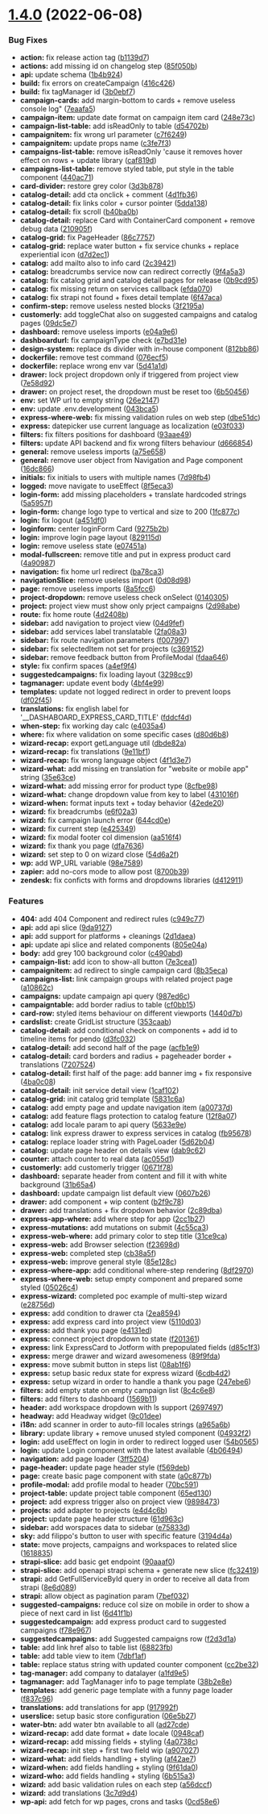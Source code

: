 # [1.4.0](https://github.com/AppQuality/unguess-react/compare/v1.5.0...v1.4.0) (2022-06-08)


### Bug Fixes

* **action:** fix release action tag ([b1139d7](https://github.com/AppQuality/unguess-react/commit/b1139d7f08528544c62fc17513bbab81ccaf2b86))
* **actions:** add missing id on changelog step ([85f050b](https://github.com/AppQuality/unguess-react/commit/85f050b4745162ab484752d2eaf8a1cb609a3dd8))
* **api:** update schema ([1b4b924](https://github.com/AppQuality/unguess-react/commit/1b4b9246c35f709c9aefe79178a1730ca078a0e5))
* **build:** fix errors on createCampaign ([416c426](https://github.com/AppQuality/unguess-react/commit/416c426cbbc5d80baf6bef9699e70cbbf46a3bf1))
* **build:** fix tagManager id ([3b0ebf7](https://github.com/AppQuality/unguess-react/commit/3b0ebf741df52654c5552d6050feccc4cd790c50))
* **campaign-cards:** add margin-bottom to cards + remove useless console log" ([7eaafa5](https://github.com/AppQuality/unguess-react/commit/7eaafa58101b56fbbfd2b7ae4351d1267f7aa2df))
* **campaign-item:** update date format on campaign item card ([248e73c](https://github.com/AppQuality/unguess-react/commit/248e73c2d6ddbe951f9ad777babfe145455c9777))
* **campaign-list-table:** add isReadOnly to table ([d54702b](https://github.com/AppQuality/unguess-react/commit/d54702b96712cb850e58a737772be586ac6c338e))
* **campaignitem:** fix wrong url parameter ([c7f6249](https://github.com/AppQuality/unguess-react/commit/c7f62495fa6fb59c4724c9890ec515d16beaa377))
* **campaignitem:** update props name ([c3fe7f3](https://github.com/AppQuality/unguess-react/commit/c3fe7f32545249e06f8b4ebdaeaf39baf1e380e0))
* **campaigns-list-table:** remove isReadOnly 'cause it removes hover effect on rows + update library ([caf819d](https://github.com/AppQuality/unguess-react/commit/caf819d17e13dbc35014b30c623f4e7a043cb479))
* **campaigns-list-table:** remove styled table, put style in the table component ([440ac71](https://github.com/AppQuality/unguess-react/commit/440ac718afde27e14af3dc6f78b27d557e6550a5))
* **card-divider:** restore grey color ([3d3b878](https://github.com/AppQuality/unguess-react/commit/3d3b878c3c478a8b5594e4e8af38b6446b211b52))
* **catalog-detail:** add cta onclick + comment ([4d1fb36](https://github.com/AppQuality/unguess-react/commit/4d1fb368b38222c50640697588d6225f51900d1f))
* **catalog-detail:** fix links color + cursor pointer ([5dda138](https://github.com/AppQuality/unguess-react/commit/5dda13830bbdbbdbaecdc3563116a12f80ee460a))
* **catalog-detail:** fix scroll ([b40ba0b](https://github.com/AppQuality/unguess-react/commit/b40ba0bd8b92377f04f437453b720d5f07348a52))
* **catalog-detail:** replace Card with ContainerCard component + remove debug data ([210905f](https://github.com/AppQuality/unguess-react/commit/210905f57f9dc56042b12c90c9b73fa1ffc306ec))
* **catalog-grid:** fix PageHeader ([86c7757](https://github.com/AppQuality/unguess-react/commit/86c77570effd7586a0cae9588c6b432f85f6b33e))
* **catalog-grid:** replace water button + fix service chunks + replace experiential icon ([d7d2ec1](https://github.com/AppQuality/unguess-react/commit/d7d2ec1a67131dd5d98512c6f912ab675a8e04da))
* **catalog:** add mailto also to info card ([2c39421](https://github.com/AppQuality/unguess-react/commit/2c39421982587a973dc771b09b43bb73d4d9c97c))
* **catalog:** breadcrumbs service now can redirect correctly ([9f4a5a3](https://github.com/AppQuality/unguess-react/commit/9f4a5a3f3432dfd850d0359b24da8be066b08412))
* **catalog:** fix catalog grid and catalog detail pages for release ([0b9cd95](https://github.com/AppQuality/unguess-react/commit/0b9cd958f72c7c06ccd1b613383210336ab472f7))
* **catalog:** fix missing return on services callback ([efda070](https://github.com/AppQuality/unguess-react/commit/efda0708d2bebc167cb09dd82fa8438c69ed5255))
* **catalog:** fix strapi not found + fixes detail template ([6f47aca](https://github.com/AppQuality/unguess-react/commit/6f47aca4c03ad4da5930189b1a83e077c34be421))
* **confirm-step:** remove useless nested blocks ([3f2195a](https://github.com/AppQuality/unguess-react/commit/3f2195a2017b064ad37da3589b4a3ac82befcbe9))
* **customerly:** add toggleChat also on suggested campaigns and catalog pages ([09dc5e7](https://github.com/AppQuality/unguess-react/commit/09dc5e7dde5965d6e52e52dd4ebc5659e0efd1fd))
* **dashboard:** remove useless imports ([e04a9e6](https://github.com/AppQuality/unguess-react/commit/e04a9e68875624ea0a8fe19c4ba1aa3cc71269cf))
* **dashboardurl:** fix campaignType check ([e7bd31e](https://github.com/AppQuality/unguess-react/commit/e7bd31ef8910f229b749faea2d0803b48396c91d))
* **design-system:** replace ds divider with in-house component ([812bb86](https://github.com/AppQuality/unguess-react/commit/812bb86375eb2fe2b7dfd82d3130ecdb9c5c2a99))
* **dockerfile:** remove test command ([076ecf5](https://github.com/AppQuality/unguess-react/commit/076ecf5897503e1c834f3ffa8bc898b0c01dc8d1))
* **dockerfile:** replace wrong env var ([5d41a1d](https://github.com/AppQuality/unguess-react/commit/5d41a1db6805f2810881b0c9a678971cf5dec1e9))
* **drawer:** lock project dropdown only if triggered from project view ([7e58d92](https://github.com/AppQuality/unguess-react/commit/7e58d9271fac5de696bb4cea328055cbaa3a4c74))
* **drawer:** on project reset, the dropdown must be reset too ([6b50456](https://github.com/AppQuality/unguess-react/commit/6b5045669f36a941366fc0d82ccecb4132f1ea57))
* **env:** set WP url to empty string ([26e2147](https://github.com/AppQuality/unguess-react/commit/26e2147dab675550c174f9ede2a34d68ff93fc4b))
* **env:** update .env.development ([043bca5](https://github.com/AppQuality/unguess-react/commit/043bca55ff7bef801c55438857634e0a0effb216))
* **express-where-web:** fix missing validation rules on web step ([dbe51dc](https://github.com/AppQuality/unguess-react/commit/dbe51dcb0b1ee152c526e7ea634be0ad4171980d))
* **express:** datepicker use current language as localization ([e03f033](https://github.com/AppQuality/unguess-react/commit/e03f0333f63072ee468d73daa6c70877a78b1223))
* **filters:** fix filters positions for dashboard ([93aae49](https://github.com/AppQuality/unguess-react/commit/93aae49d09c7af7d5aa97f4e14c9e758189e2f8b))
* **filters:** update API backend and fix wrong filters behaviour ([d666854](https://github.com/AppQuality/unguess-react/commit/d66685490adaa8ac5971c4010dd1a2f5f4ee7bd7))
* **general:** remove useless imports ([a75e658](https://github.com/AppQuality/unguess-react/commit/a75e65812615f9fb1fe408a3729562540e2b698a))
* **general:** remove user object from Navigation and Page component ([16dc866](https://github.com/AppQuality/unguess-react/commit/16dc8669f928daed4f2648e005a419711e9e93fa))
* **initials:** fix initials to users with multiple names ([7d98fb4](https://github.com/AppQuality/unguess-react/commit/7d98fb4b97fbce5f8f291250c0581934aeb4d8ed))
* **logged:** move navigate to useEffect ([8f5eca3](https://github.com/AppQuality/unguess-react/commit/8f5eca3e1d5d6210091046ec393875982e0e2561))
* **login-form:** add missing placeholders + translate hardcoded strings ([5a5957f](https://github.com/AppQuality/unguess-react/commit/5a5957f91b77e982e444c67d21ed4707059b5e7a))
* **login-form:** change logo type to vertical and size to 200 ([1fc877c](https://github.com/AppQuality/unguess-react/commit/1fc877c1aacff761bb7986f8d0e899b0ee896d5d))
* **login:** fix logout ([a451df0](https://github.com/AppQuality/unguess-react/commit/a451df055f03957e82f91e91ed4784a5e82ea17b))
* **loginform:** center loginForm Card ([9275b2b](https://github.com/AppQuality/unguess-react/commit/9275b2ba1a63144fb4bd238106a2cac54365dc1d))
* **login:** improve login page layout ([829115d](https://github.com/AppQuality/unguess-react/commit/829115d3fec1d0c7a0873fd970dc422c3e759763))
* **login:** remove useless state ([e07451a](https://github.com/AppQuality/unguess-react/commit/e07451a27d7da9c55f6b23b16b1c104a8f69efd5))
* **modal-fullscreen:** remove title and put in express product card ([4a90987](https://github.com/AppQuality/unguess-react/commit/4a909874a576b995e8dc9c02f43298939b8fc6f2))
* **navigation:** fix home url redirect ([ba78ca3](https://github.com/AppQuality/unguess-react/commit/ba78ca333ddf57d70ba2368be03bed9e1a59df0d))
* **navigationSlice:** remove useless import ([0d08d98](https://github.com/AppQuality/unguess-react/commit/0d08d987fda1a25cdd7718c29a3814566f250337))
* **page:** remove useless imports ([8a5fcc6](https://github.com/AppQuality/unguess-react/commit/8a5fcc60311e1970404d670db591330f0dfb7a64))
* **project-dropdown:** remove useless check onSelect ([0140305](https://github.com/AppQuality/unguess-react/commit/0140305444393c855f183b1fef40e08d5f914678))
* **project:** project view must show only prject campaigns ([2d98abe](https://github.com/AppQuality/unguess-react/commit/2d98abe0e27c0a9b84752c72781c73863163cb0f))
* **route:** fix home route ([4d2408b](https://github.com/AppQuality/unguess-react/commit/4d2408bc3f04c038121d35cd0196314ff499d664))
* **sidebar:** add navigation to project view ([04d9fef](https://github.com/AppQuality/unguess-react/commit/04d9fef0e40e5275a3bafc31daa86d9a94b40471))
* **sidebar:** add services label translatable ([2fa08a3](https://github.com/AppQuality/unguess-react/commit/2fa08a3af25c00e24fc0640b48e02d464be13d5f))
* **sidebar:** fix route navigation parameters ([f007997](https://github.com/AppQuality/unguess-react/commit/f007997488776b092723ad1bb710ca32cbd4e71a))
* **sidebar:** fix selectedItem not set for projects ([c369152](https://github.com/AppQuality/unguess-react/commit/c36915253775019ec4850efee6a4a9aa0e751230))
* **sidebar:** remove feedback button from ProfileModal ([fdaa646](https://github.com/AppQuality/unguess-react/commit/fdaa646271ee439c84f9c25a095313338e0cb4c8))
* **style:** fix confirm spaces ([a4ef9f4](https://github.com/AppQuality/unguess-react/commit/a4ef9f49558a93addfa5afbab8922ef99e227ede))
* **suggestedcampaigns:** fix loading layout ([3298cc9](https://github.com/AppQuality/unguess-react/commit/3298cc94372f12acd6d3c8246b7e63d1b17d9be7))
* **tagmanager:** update event body ([4bf4e99](https://github.com/AppQuality/unguess-react/commit/4bf4e99b4e70e5c74089ab3fc1dd7ebab27cec2e))
* **templates:** update not logged redirect in order to prevent loops ([df02f45](https://github.com/AppQuality/unguess-react/commit/df02f45ef19abe5cb697776d9dc2f6be0091c1ac))
* **translations:** fix english label for '__DASHABOARD_EXPRESS_CARD_TITLE' ([fddcf4d](https://github.com/AppQuality/unguess-react/commit/fddcf4db52d4f9d080887f83bee7ebdf3bb65aaf))
* **when-step:** fix working day calc ([e4035a4](https://github.com/AppQuality/unguess-react/commit/e4035a40c5fe80c6266f6ab2601b9934375be798))
* **where:** fix where validation on some specific cases ([d80d6b8](https://github.com/AppQuality/unguess-react/commit/d80d6b848d150ec7eb66000eceb5e8e5d7fd7551))
* **wizard-recap:** export getLanguage util ([dbde82a](https://github.com/AppQuality/unguess-react/commit/dbde82aafebc4771bedaa263ae81e67b475a2ed9))
* **wizard-recap:** fix translations ([9e11bf1](https://github.com/AppQuality/unguess-react/commit/9e11bf151b420c6cef2612bd4a9c5491673044e9))
* **wizard-recap:** fix wrong language object ([4f1d3e7](https://github.com/AppQuality/unguess-react/commit/4f1d3e710cb4aac5064a88ee5e916a81a438d6f1))
* **wizard-what:** add missing en translation for "website or mobile app" string ([35e63ce](https://github.com/AppQuality/unguess-react/commit/35e63ce2100954c11f7adb16be68836d365281e6))
* **wizard-what:** add missing error for product type ([8cfbe98](https://github.com/AppQuality/unguess-react/commit/8cfbe98afb83e5ee7c97c9be1d316b55fe732961))
* **wizard-what:** change dropdown value from key to label ([431016f](https://github.com/AppQuality/unguess-react/commit/431016fcf3a27aaf872c9f17be187d5655ac1491))
* **wizard-when:** format inputs text + today behavior ([42ede20](https://github.com/AppQuality/unguess-react/commit/42ede2012d906f8870d496631e50014fbfb586d7))
* **wizard:** fix breadcrumbs ([e6f02a3](https://github.com/AppQuality/unguess-react/commit/e6f02a3e783dc36f8d8687f108c345aed1e66c36))
* **wizard:** fix campaign launch error ([644cd0e](https://github.com/AppQuality/unguess-react/commit/644cd0e2195597ee2688bda519cabfe64bbb1b23))
* **wizard:** fix current step ([e425349](https://github.com/AppQuality/unguess-react/commit/e42534946065019cf2e72b58659a4e0567eeccc6))
* **wizard:** fix modal footer col dimension ([aa516f4](https://github.com/AppQuality/unguess-react/commit/aa516f4945863340759c8b2e10e958a06d3df3a0))
* **wizard:** fix thank you page ([dfa7636](https://github.com/AppQuality/unguess-react/commit/dfa76364c0c36458cac552ba1d495c1391a76781))
* **wizard:** set step to 0 on wizard close ([54d6a2f](https://github.com/AppQuality/unguess-react/commit/54d6a2f2cba9bb8ebdcb382d79eecdbaa5b7e24e))
* **wp:** add WP_URL variable ([98e7589](https://github.com/AppQuality/unguess-react/commit/98e758966ba9ac92fa18907b3a9259a4eee66d7b))
* **zapier:** add no-cors mode to allow post ([8700b39](https://github.com/AppQuality/unguess-react/commit/8700b396f120c84d392100a78e6634e6afb3e42c))
* **zendesk:** fix conficts with forms and dropdowns libraries ([d412911](https://github.com/AppQuality/unguess-react/commit/d412911125bfceb5930656ad06bca8c5b49f3593))


### Features

* **404:** add 404 Component and redirect rules ([c949c77](https://github.com/AppQuality/unguess-react/commit/c949c7709032b8edd43286d73622342b6c1570e2))
* **api:** add api slice ([9da9127](https://github.com/AppQuality/unguess-react/commit/9da9127eb532ccd0e07153aa5c392218055bf499))
* **api:** add support for platforms + cleanings ([2d1daea](https://github.com/AppQuality/unguess-react/commit/2d1daeaf727c7df489ee9253c9faa34c6e21b389))
* **api:** update api slice and related components ([805e04a](https://github.com/AppQuality/unguess-react/commit/805e04a53287755b0ea83a6253fcdec3b79571f9))
* **body:** add grey 100 background color ([c490abd](https://github.com/AppQuality/unguess-react/commit/c490abdac3c6540fb472a3a44aafe05b5c41028d))
* **campaign-list:** add icon to show-all button ([7e3cea1](https://github.com/AppQuality/unguess-react/commit/7e3cea1ace87d51ccfd919c8f04575f9a75e1e57))
* **campaignitem:** ad redirect to single campaign card ([8b35eca](https://github.com/AppQuality/unguess-react/commit/8b35ecabcda24b83a7addadd362195b06d3deb05))
* **campaigns-list:** link campaign groups with related project page ([a10862c](https://github.com/AppQuality/unguess-react/commit/a10862cb0a624df84fb8dd2dc643a59eb039df18))
* **campaigns:** update campaign api query ([987ed6c](https://github.com/AppQuality/unguess-react/commit/987ed6c269d99f49aba9d598c576bec06afa8baa))
* **campaigntable:** add border radius to table ([cf0bb15](https://github.com/AppQuality/unguess-react/commit/cf0bb151e1c1e43e07868a9514668abaadaf5a48))
* **card-row:** styled items behaviour on different viewports ([1440d7b](https://github.com/AppQuality/unguess-react/commit/1440d7be6ca2dc88253269f99482bce704675415))
* **cardslist:** create GridList structure ([353caab](https://github.com/AppQuality/unguess-react/commit/353caab4220cf68cb77ae88be16c64d1800cfc1c))
* **catalog-detail:** add conditional check on components + add id to timeline items for pendo ([d3fc032](https://github.com/AppQuality/unguess-react/commit/d3fc032b0873ad663c4bf04b3583a79fc06e78fd))
* **catalog-detail:** add second half of the page ([acfb1e9](https://github.com/AppQuality/unguess-react/commit/acfb1e9e4a4f2158bd2a9a7453a5dda1dc8e6de3))
* **catalog-detail:** card borders and radius + pageheader border + translations ([7207524](https://github.com/AppQuality/unguess-react/commit/72075247f8848773ca28077da998e087781956d9))
* **catalog-detail:** first half of the page: add banner img + fix responsive ([4ba0c08](https://github.com/AppQuality/unguess-react/commit/4ba0c089dfa350c358fa81d6319c726359102350))
* **catalog-detail:** init service detail view ([1caf102](https://github.com/AppQuality/unguess-react/commit/1caf102c2a22c141fa1c669a81b4b89346528caa))
* **catalog-grid:** init catalog grid template ([5831c6a](https://github.com/AppQuality/unguess-react/commit/5831c6ade024a4003204af4a0a01676a7775f7dc))
* **catalog:** add empty page and update navigation item ([a00737d](https://github.com/AppQuality/unguess-react/commit/a00737d6a73f838472dbef8da89637251283cec9))
* **catalog:** add feature flags protection to catalog feature ([12f8a07](https://github.com/AppQuality/unguess-react/commit/12f8a07aaae0ee6b516055e8fa00f7bd55863002))
* **catalog:** add locale param to  api query ([5633e9e](https://github.com/AppQuality/unguess-react/commit/5633e9e60b1f4f5fec3172bf29f8f93aa01dfc6d))
* **catalog:** link express drawer to express services in catalog ([fb95678](https://github.com/AppQuality/unguess-react/commit/fb956782efec33baf8aa9316bccecca569d56c1f))
* **catalog:** replace loader string with PageLoader ([5d62b04](https://github.com/AppQuality/unguess-react/commit/5d62b04255418d86e124875c72e458e7133e5ec0))
* **catalog:** update page header on details view ([dab9c62](https://github.com/AppQuality/unguess-react/commit/dab9c6201df48dca74856c49138d2d8411868e93))
* **counter:** attach counter to real data ([ac055d1](https://github.com/AppQuality/unguess-react/commit/ac055d14aa0891f61e4971c24de6117812f52a53))
* **customerly:** add customerly trigger ([0671f78](https://github.com/AppQuality/unguess-react/commit/0671f78b04c1f960f12ddbebb737757417c60162))
* **dashboard:** separate header from content and fill it with white background ([31b65a4](https://github.com/AppQuality/unguess-react/commit/31b65a45e4173fa1a98626ec5d0a3aacdd75c6c3))
* **dashboard:** update campaign list default view ([0607b26](https://github.com/AppQuality/unguess-react/commit/0607b260e50a971fc1ccea3b6d7347280116b45f))
* **drawer:** add component + wip content ([b2f9c78](https://github.com/AppQuality/unguess-react/commit/b2f9c786f0e3f6a3212515dac052d392dc6dc661))
* **drawer:** add translations + fix dropdown behavior ([2c89dba](https://github.com/AppQuality/unguess-react/commit/2c89dba86ef8806acd5371f9c7f2e34f6a94aef2))
* **express-app-where:** add where step for app ([2cc1b27](https://github.com/AppQuality/unguess-react/commit/2cc1b27f8f85b0d91a591973870d03ba1edf5e16))
* **express-mutations:** add mutations on submit ([4c55ca3](https://github.com/AppQuality/unguess-react/commit/4c55ca3ab9e579ab4256f383ae2a14694e6f8fd3))
* **express-web-where:** add primary color to step title ([31ce9ca](https://github.com/AppQuality/unguess-react/commit/31ce9ca3b236476ff17c0260d1099e7f5d91006f))
* **express-web:** add Browser selection ([f23698d](https://github.com/AppQuality/unguess-react/commit/f23698d40f0a3866b31bce7b18880699c9a61643))
* **express-web:** completed step ([cb38a5f](https://github.com/AppQuality/unguess-react/commit/cb38a5f350fd36519227ad3b736e292eba2c9397))
* **express-web:** improve general style ([85e128c](https://github.com/AppQuality/unguess-react/commit/85e128c6d9ddeafa718b6d4536ae5e4e92ac0f79))
* **express-where-app:** add conditional where-step rendering ([8df2970](https://github.com/AppQuality/unguess-react/commit/8df297082304ceb7b8c176d098db83e0e3cb3039))
* **express-where-web:** setup empty component and prepared some styled ([05026c4](https://github.com/AppQuality/unguess-react/commit/05026c43e10b8acac5bd00b190cf508dab7baf51))
* **express-wizard:** completed poc example of multi-step wizard ([e28756d](https://github.com/AppQuality/unguess-react/commit/e28756d50928a5eac006c2ba9e25869bd0eff436))
* **express:** add condition to drawer cta ([2ea8594](https://github.com/AppQuality/unguess-react/commit/2ea859453a8eedd53ca5090b5928f601f496941b))
* **express:** add express card into project view ([5110d03](https://github.com/AppQuality/unguess-react/commit/5110d037268580564c03c1e5b66a651404655454))
* **express:** add thank you page ([e4131ed](https://github.com/AppQuality/unguess-react/commit/e4131ed42d63a176f2186d078cbe6b6cf321cf3d))
* **express:** connect project dropdown to state ([f201361](https://github.com/AppQuality/unguess-react/commit/f201361ca18a2293be99402380ec87377568d347))
* **express:** link ExpressCard to Jotform with prepopulated fields ([d85c1f3](https://github.com/AppQuality/unguess-react/commit/d85c1f38fa388db2d23f69819e3c8b6092a41b92))
* **express:** merge drawer and wizard awesomeness ([89f9fda](https://github.com/AppQuality/unguess-react/commit/89f9fda68d399c4279c27700f9c18628e089cc2d))
* **express:** move submit button in steps list ([08ab1f6](https://github.com/AppQuality/unguess-react/commit/08ab1f6fbc8b1f17ca386b59c018f002ea2cf115))
* **express:** setup basic redux state for express wizard ([6cdb4d2](https://github.com/AppQuality/unguess-react/commit/6cdb4d27a77a18ed9b95de39ab1b7e85a74bf4e5))
* **express:** setup wizard in order to handle a thank you page ([247ebe6](https://github.com/AppQuality/unguess-react/commit/247ebe69c03fa7bee5f7f608ed553c4699ce5a17))
* **filters:** add empty state on empty campaign list ([8c4c6e8](https://github.com/AppQuality/unguess-react/commit/8c4c6e8e31c66dd89f91ac974bfa53c19ed67487))
* **filters:** add filters to dashboard ([1569b11](https://github.com/AppQuality/unguess-react/commit/1569b11f0c12cd7435c258e00d8fec5b4d9b0a8d))
* **header:** add workspace dropdown with ls support ([2697497](https://github.com/AppQuality/unguess-react/commit/2697497d83e37d0c6f7caa4feee4bc273da40876))
* **headway:** add Headway widget ([9c01dee](https://github.com/AppQuality/unguess-react/commit/9c01dee2a5f80d47983ed381c2c670fb900d32dd))
* **i18n:** add scanner in order to auto-fill locales strings ([a965a6b](https://github.com/AppQuality/unguess-react/commit/a965a6b11303e04b43bce791081e53f5d7ec0158))
* **library:** update library + remove unused styled component ([04932f2](https://github.com/AppQuality/unguess-react/commit/04932f2ba34db7f087bd7fc33451b17353c3c0fc))
* **login:** add useEffect on login in order to redirect logged user ([54b0565](https://github.com/AppQuality/unguess-react/commit/54b0565b00b5941b4343477856346de6285f2398))
* **login:** update Login component with the latest available ([4b06494](https://github.com/AppQuality/unguess-react/commit/4b064949a8d725fa1b59f14f26d5ee9421a78f9e))
* **navigation:** add page loader ([3ff5204](https://github.com/AppQuality/unguess-react/commit/3ff5204989082acd62a56f463ea3dd0442e08ff1))
* **page-header:** update page header style ([f569deb](https://github.com/AppQuality/unguess-react/commit/f569debecf799d9d2a66d8a65e233405bd093ef8))
* **page:** create basic page component with state ([a0c877b](https://github.com/AppQuality/unguess-react/commit/a0c877b1554b0cbc1c58b298e060ab07d20ad981))
* **profile-modal:** add profile modal to header ([70bc591](https://github.com/AppQuality/unguess-react/commit/70bc591c83bc9a8a5d667fb32e656d0f4de6b0fe))
* **project-table:** update project table component ([65ed130](https://github.com/AppQuality/unguess-react/commit/65ed130f62893e42b80f1aa4c735deefb4ee0396))
* **project:** add express trigger also on project view ([9898473](https://github.com/AppQuality/unguess-react/commit/9898473935fb3356bc5d0c2ef37523140af3e8f8))
* **projects:** add adapter to projects ([e4d4c6b](https://github.com/AppQuality/unguess-react/commit/e4d4c6b058041367004ecff5c32472a0f5a810d4))
* **project:** update page header structure ([61d963c](https://github.com/AppQuality/unguess-react/commit/61d963c5f3762f5404761cf9f4dfccebb9163d3b))
* **sidebar:** add worspaces data to sidebar ([e75833d](https://github.com/AppQuality/unguess-react/commit/e75833da682ad1de0f5049fb87f05f8310f42a7b))
* **sky:** add filippo's button to user with specific feature ([3194d4a](https://github.com/AppQuality/unguess-react/commit/3194d4a99856d244429c589a54d14944188f30f9))
* **state:** move projects, campaigns and workspaces to related slice ([1618835](https://github.com/AppQuality/unguess-react/commit/16188358e31260da2ee843a173f95b476faafec1))
* **strapi-slice:** add basic get endpoint ([90aaaf0](https://github.com/AppQuality/unguess-react/commit/90aaaf05ed0593f46df4e46d01ed760243b64ea5))
* **strapi-slice:** add openapi strapi schema + generate new slice ([fc32419](https://github.com/AppQuality/unguess-react/commit/fc32419295811383d88a6362b27d790171ccaf49))
* **strapi:** add GetFullServiceById query in order to receive all data from strapi ([8e6d089](https://github.com/AppQuality/unguess-react/commit/8e6d089afd7579ebdf6a2e23d418a9cb7748a4f3))
* **strapi:** allow object as pagination param ([7bef032](https://github.com/AppQuality/unguess-react/commit/7bef0327f264c06831d9ffcbe95bee9cd9b2a2a2))
* **suggested-campaigns:** reduce col size on mobile in order to show a piece of next card in list ([6d41f1b](https://github.com/AppQuality/unguess-react/commit/6d41f1beaecc13ac1d8c4fc7e0fa5a58a4afba7e))
* **suggestedcampaign:** add express product card to suggested campaigns ([f78e967](https://github.com/AppQuality/unguess-react/commit/f78e9674bb89fce955300643b62fe064c8b08bc7))
* **suggestedcampaigns:** add Suggested campaigns row ([f2d3d1a](https://github.com/AppQuality/unguess-react/commit/f2d3d1a6eb51dc86841c1191f9ac58b6e68866a7))
* **table:** add link href also to table list ([68823fb](https://github.com/AppQuality/unguess-react/commit/68823fb9ffc2164990bce40dd6c943472a9c79c9))
* **table:** add table view to item ([7dbf1af](https://github.com/AppQuality/unguess-react/commit/7dbf1afb7fcccc249742c1de3ff8fb4fa2ebbd16))
* **table:** replace status string with updated counter component ([cc2be32](https://github.com/AppQuality/unguess-react/commit/cc2be32363b271c79c1b05f2349328c8edba3566))
* **tag-manager:** add company to datalayer ([a1fd9e5](https://github.com/AppQuality/unguess-react/commit/a1fd9e59b3f9ce1c3e9c3cb2b215699eaa4b5a3f))
* **tagmanager:** add TagManager info to page template ([38b2e8e](https://github.com/AppQuality/unguess-react/commit/38b2e8e7f3c5d8410d33cbb45b6ce705011ae3b1))
* **templates:** add generic page template with a funny page loader ([f837c96](https://github.com/AppQuality/unguess-react/commit/f837c9639c1f9268bef45e57a74741016f95f789))
* **translations:** add translations for app ([917992f](https://github.com/AppQuality/unguess-react/commit/917992f43c46935eed1ac4a695b681ed97aabb84))
* **userslice:** setup basic store configuration ([06e5b27](https://github.com/AppQuality/unguess-react/commit/06e5b27e013f03f32354d8649b0d56b6830c1ea3))
* **water-btn:** add water btn available to all ([ad27cde](https://github.com/AppQuality/unguess-react/commit/ad27cde549c838a4d57af875422a725a0a1573af))
* **wizard-recap:** add date format + date locale ([0948caf](https://github.com/AppQuality/unguess-react/commit/0948caf0b8c17d873ed39bfc89e349d9f3781878))
* **wizard-recap:** add missing fields + styling ([4a0738c](https://github.com/AppQuality/unguess-react/commit/4a0738c580a20fab383813beb60674316cccbf2d))
* **wizard-recap:** init step + first two field wip ([a907027](https://github.com/AppQuality/unguess-react/commit/a907027bb1c9f4ebddb0b11ace0fd8575acb8a85))
* **wizard-what:** add fields handling + styling ([af42ae7](https://github.com/AppQuality/unguess-react/commit/af42ae7d1903c0ca56608d1b1dbbd3069d7cdf31))
* **wizard-when:** add fields handling + styling ([9f61da0](https://github.com/AppQuality/unguess-react/commit/9f61da04d944bc6d27df0a4e64521ea9b3b16659))
* **wizard-who:** add fields handling + styling ([6b515a3](https://github.com/AppQuality/unguess-react/commit/6b515a36b87577bd3ff4aa1fcbd43e64e8dc60b1))
* **wizard:** add basic validation rules on each step ([a56dccf](https://github.com/AppQuality/unguess-react/commit/a56dccf492f12955e9ad3dc23bb60de364b3d7fe))
* **wizard:** add translations ([3c7d9d4](https://github.com/AppQuality/unguess-react/commit/3c7d9d44ad58e61c0c999ca23a763eadaba4db0a))
* **wp-api:** add fetch for wp pages, crons and tasks ([0cd58e6](https://github.com/AppQuality/unguess-react/commit/0cd58e681f8d71b6ce13efc8e53a942acb4a9b8a))



